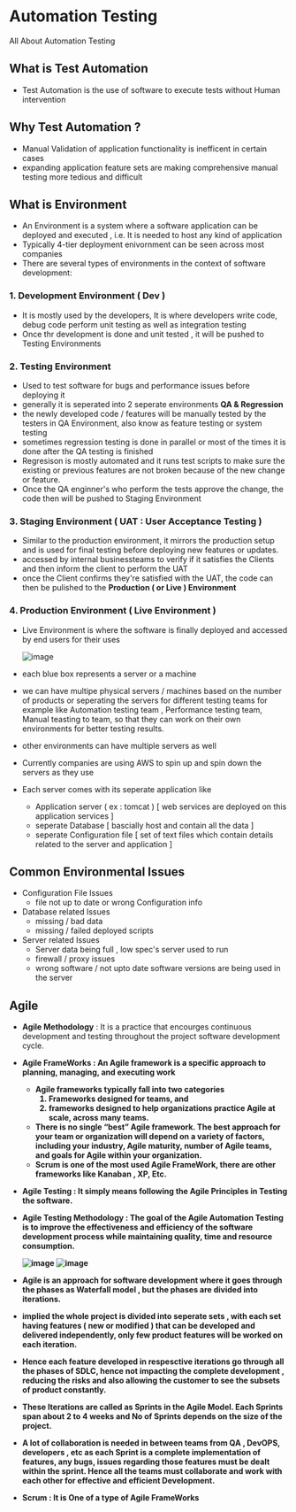 # Automation Testing
All About Automation Testing


## What is Test Automation
  - Test Automation is the use of software to execute tests without Human intervention
 
## Why Test Automation ?
  - Manual Validation of application functionality is inefficent in certain cases
  - expanding application feature sets are making comprehensive manual testing more tedious and difficult

## What is Environment
  - An Environment is a system where a software application can be deployed and executed , i.e. It is needed to host any kind of application
  - Typically 4-tier deployment enivornment can be seen across most companies
  - There are several types of environments in the context of software development:
### 1. Development Environment ( Dev )
  - It is mostly used by the developers, It is where developers write code, debug code perform unit testing as well as integration testing
  - Once thr development is done and unit tested , it will be pushed to Testing Environments
### 2. Testing Environment
  - Used to test software for bugs and performance issues before deploying it
  - generally it is seperated into 2 seperate environments <b>QA & Regression</b>
  - the newly developed code / features will be manually tested by the testers in QA Environment, also know as feature testing or system testing
  - sometimes regression testing is done in parallel or most of the times it is done after the QA testing is finished
  - Regresison is mostly automated and it runs test scripts to make sure the existing or previous features are not broken because of the new change or feature.
  - Once the QA enginner's who perform the tests approve the change, the code then will be pushed to Staging Environment
### 3. Staging Environment ( UAT : User Acceptance Testing )
  - Similar to the production environment, it mirrors the production setup and is used for final testing before deploying new features or updates.
  - accessed by internal businessteams to verify if it satisfies the Clients and then inform the client to perform the UAT
  - once the Client confirms they're satisfied with the UAT, the code can then be pulished to the <b>Production ( or Live ) Environment</b>
### 4. Production Environment ( Live Environment )
  - Live Environment is where the software is finally deployed and accessed by end users for their uses

      ![image](https://github.com/SurajKande/AutomationTesting/assets/37841586/38332166-e0bf-4cbd-975d-9344c88af6e1)
  - each blue box represents a server or a machine
  - we can have multipe physical servers / machines based on the number of products or seperating the servers for different testing teams for example like Automation testing team , Performance testing team, Manual teasting to team, so that they can work on their own environments for better testing results.
  - other environments can have multiple servers as well
  - Currently companies are using AWS to spin up and spin down the servers as they use
  - Each server comes with its seperate application like
    - Application server ( ex : tomcat ) [ web services are deployed on this application services ] 
    - seperate Database [ bascially host and contain all the data ]
    - seperate Configuration file [ set of text files which contain details related to the server and application ]

## Common Environmental Issues
  - Configuration File Issues
      - file not up to date or wrong Configuration info
  - Database related Issues
      - missing / bad data
      - missing / failed deployed scripts
  - Server related Issues
      - Server data being full , low spec's server used to run
      - firewall / proxy issues
      - wrong software / not upto date software versions are being used in the server

## Agile
  - <b>Agile Methodology</b> : It is a practice that encourges continuous development and testing throughout the project software development cycle.
    
  - <b>Agile FrameWorks<b/> : An Agile framework is a specific approach to planning, managing, and executing work
    * Agile frameworks typically fall into two categories
        1. Frameworks designed for teams, and
        2. frameworks designed to help organizations practice Agile at scale, across many teams.
    * There is no single “best” Agile framework. The best approach for your team or organization will depend on a variety of factors, including your industry, Agile maturity, number of Agile teams, and goals for Agile within your organization.
    * Scrum is one of the most used Agile FrameWork, there are other frameworks like Kanaban , XP, Etc.
       
  - <b>Agile Testing<b> : It simply means following the Agile Principles in Testing the software.
  - <b>Agile Testing Methodology</b> : The goal of the Agile Automation Testing is to improve the effectiveness and efficiency of the software development process while maintaining quality, time and resource consumption.
  
      ![image](https://github.com/SurajKande/AutomationTesting/assets/37841586/35448c89-3c8b-4fbe-bc4f-65bdc186f40b)                   ![image](https://github.com/SurajKande/AutomationTesting/assets/37841586/faf48f11-2c02-49ee-8b21-bb4adc7f4af4)

  - Agile is an approach for software development where it goes through the phases as Waterfall model , but the phases are divided into iterations.
  - implied the whole project is divided into seperate sets , with each set having features ( new or modified ) that can be developed and delivered independently, only few product features will be worked on each iteration.
  - Hence each feature developed in respesctive iterations go through all the phases of SDLC, hence not impacting the complete development , reducing the risks and also allowing the customer to see the subsets of product constantly.

  - These Iterations are called as <b>Sprints</b> in the Agile Model. Each Sprints span about 2 to 4 weeks and No of Sprints depends on the size of the project.
  - A lot of collaboration is needed in between teams from QA , DevOPS, developers , etc as each Sprint is a complete implementation of features, any bugs, issues regarding those features must be dealt within the sprint.  Hence all the teams must collaborate and work with each other for effective and efficient Development.

  - Scrum : It is One of a type of Agile FrameWorks

